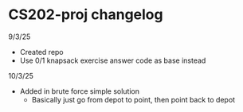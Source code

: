 # CS202-proj changelog

9/3/25
- Created repo
- Use 0/1 knapsack exercise answer code as base instead

10/3/25
- Added in brute force simple solution
    - Basically just go from depot to point, then point back to depot